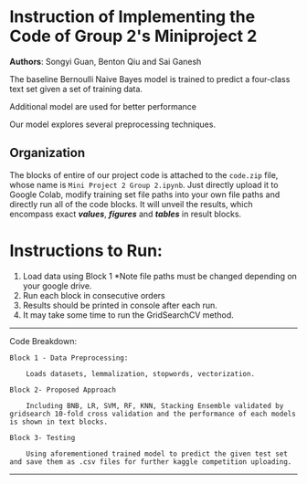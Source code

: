 # Instruction of Implementing the Code of Group 2's Miniproject 2

**Authors**: Songyi Guan, Benton Qiu and Sai Ganesh

The baseline Bernoulli Naive Bayes model is trained to predict a four-class text set given a set of training data.

Additional model are used for better performance

Our model explores several preprocessing techniques.

## Organization
The blocks of entire of our project code is attached to the `code.zip` file, whose name is `Mini Project 2 Group 2.ipynb`. Just directly upload it to Google Colab, modify training set file paths into your own file paths and directly run all of the code blocks. It will unveil the results, which encompass exact ***values***, ***figures*** and ***tables*** in result blocks.

# Instructions to Run:

1. Load data using Block 1 *Note file paths must be changed depending on your google drive.
2. Run each block in consecutive orders
3. Results should be printed in console after each run.
4. It may take some time to run the GridSearchCV method.
______________________________________________________________________________
Code Breakdown:

	Block 1 - Data Preprocessing:

		Loads datasets, lemmalization, stopwords, vectorization.

	Block 2- Proposed Approach

		Including BNB, LR, SVM, RF, KNN, Stacking Ensemble validated by gridsearch 10-fold cross validation and the performance of each models is shown in text blocks.
	
	Block 3- Testing

		Using aforementioned trained model to predict the given test set and save them as .csv files for further kaggle competition uploading.

_____________________________________________________________________________





